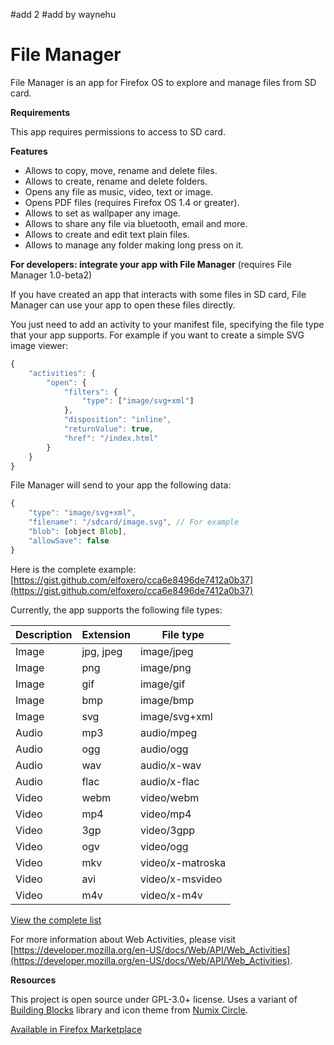 #add 2
#add by waynehu
# File Manager

File Manager is an app for Firefox OS to explore and manage files from SD card.

**Requirements**

This app requires permissions to access to SD card.

**Features**

- Allows to copy, move, rename and delete files.
- Allows to create, rename and delete folders.
- Opens any file as music, video, text or image.
- Opens PDF files (requires Firefox OS 1.4 or greater).
- Allows to set as wallpaper any image.
- Allows to share any file via bluetooth, email and more.
- Allows to create and edit text plain files.
- Allows to manage any folder making long press on it.

**For developers: integrate your app with File Manager** (requires File Manager 1.0-beta2)

If you have created an app that interacts with some files in SD card, File Manager can use your app to open these files directly.

You just need to add an activity to your manifest file, specifying the file type that your app supports. For example if you want to create a simple SVG image viewer:


```js
{
	"activities": {
		"open": {
			"filters": {
				"type": ["image/svg+xml"]
			},
			"disposition": "inline",
			"returnValue": true,
			"href": "/index.html"
		}
	}
}
```

File Manager will send to your app the following data:

```js
{
	"type": "image/svg+xml",
	"filename": "/sdcard/image.svg", // For example
	"blob": [object Blob],
	"allowSave": false
}
```


Here is the complete example: [https://gist.github.com/elfoxero/cca6e8496de7412a0b37](https://gist.github.com/elfoxero/cca6e8496de7412a0b37)

Currently, the app supports the following file types:

Description | Extension        | File type
----------- | ---------------- | ------------------
Image       | jpg, jpeg        | image/jpeg
Image       | png              | image/png
Image       | gif              | image/gif
Image       | bmp              | image/bmp
Image       | svg              | image/svg+xml
Audio       | mp3              | audio/mpeg
Audio       | ogg              | audio/ogg
Audio       | wav              | audio/x-wav
Audio       | flac             | audio/x-flac
Video       | webm             | video/webm
Video       | mp4              | video/mp4
Video       | 3gp              | video/3gpp
Video       | ogv              | video/ogg
Video       | mkv              | video/x-matroska
Video       | avi              | video/x-msvideo
Video       | m4v              | video/x-m4v

[View the complete list](FILETYPES.md)

For more information about Web Activities, please visit [https://developer.mozilla.org/en-US/docs/Web/API/Web_Activities](https://developer.mozilla.org/en-US/docs/Web/API/Web_Activities).

**Resources**

This project is open source under GPL-3.0+ license.
Uses a variant of [Building Blocks](http://buildingfirefoxos.com/) library and icon theme from [Numix Circle](https://github.com/numixproject/numix-icon-theme-circle).

[Available in Firefox Marketplace](https://marketplace.firefox.com/app/file-manager)
